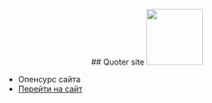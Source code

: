

<p align="center">
## Quoter site
  <img src="https://quoter.ml/avatar.png" width="100" />
</p>

- Опенсурс сайта
- [Перейти на сайт](https://quoter.ml)
